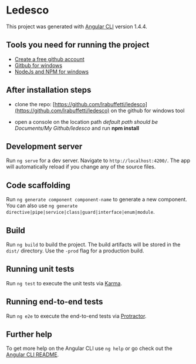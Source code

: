 # Ledesco

This project was generated with [Angular CLI](https://github.com/angular/angular-cli) version 1.4.4.

## Tools you need for running the project

* [Create a free github account](https://github.com/)
* [Gitbub for windows](https://desktop.github.com/)
* [NodeJs and NPM for windows](https://nodejs.org/es/download/)

## After installation steps

* clone the repo: [https://github.com/lrabuffetti/ledesco](https://github.com/lrabuffetti/ledesco) on the github for windows tool

* open a console on the location path *default path should be Documents/My Github/ledesco* and run **npm install**

## Development server

Run `ng serve` for a dev server. Navigate to `http://localhost:4200/`. The app will automatically reload if you change any of the source files.

## Code scaffolding

Run `ng generate component component-name` to generate a new component. You can also use `ng generate directive|pipe|service|class|guard|interface|enum|module`.

## Build

Run `ng build` to build the project. The build artifacts will be stored in the `dist/` directory. Use the `-prod` flag for a production build.

## Running unit tests

Run `ng test` to execute the unit tests via [Karma](https://karma-runner.github.io).

## Running end-to-end tests

Run `ng e2e` to execute the end-to-end tests via [Protractor](http://www.protractortest.org/).

## Further help

To get more help on the Angular CLI use `ng help` or go check out the [Angular CLI README](https://github.com/angular/angular-cli/blob/master/README.md).
